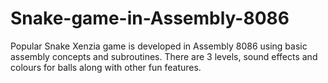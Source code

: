 # Snake-game-in-Assembly-8086
Popular Snake Xenzia game is developed in Assembly 8086 using basic assembly concepts and subroutines. There are 3 levels, sound effects and colours for balls along with other fun features.
